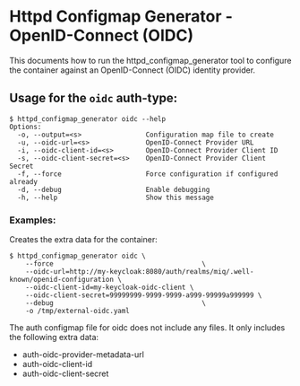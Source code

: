 # Httpd Configmap Generator - OpenID-Connect (OIDC)

This documents how to run the httpd\_configmap\_generator tool to configure the container against an OpenID-Connect (OIDC) identity provider.

## Usage for the `oidc` auth-type:

```
$ httpd_configmap_generator oidc --help
Options:
  -o, --output=<s>                Configuration map file to create
  -u, --oidc-url=<s>              OpenID-Connect Provider URL
  -i, --oidc-client-id=<s>        OpenID-Connect Provider Client ID
  -s, --oidc-client-secret=<s>    OpenID-Connect Provider Client Secret
  -f, --force                     Force configuration if configured already
  -d, --debug                     Enable debugging
  -h, --help                      Show this message

```

### Examples:

Creates the extra data for the container:

```
$ httpd_configmap_generator oidc \
    --force                                     \
    --oidc-url=http://my-keycloak:8080/auth/realms/miq/.well-known/openid-configuration \
    --oidc-client-id=my-keycloak-oidc-client \ 
    --oidc-client-secret=99999999-9999-9999-a999-99999a999999 \
    --debug                                     \
    -o /tmp/external-oidc.yaml
```

The auth configmap file for oidc does not include any files. It only includes the following extra data:

* auth-oidc-provider-metadata-url
* auth-oidc-client-id
* auth-oidc-client-secret

